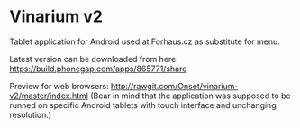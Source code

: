 Vinarium v2
===========

Tablet application for Android used at Forhaus.cz as substitute for menu.

Latest version can be downloaded from here: https://build.phonegap.com/apps/865771/share

Preview for web browsers: http://rawgit.com/Onset/vinarium-v2/master/index.html (Bear in mind that the application was supposed to be runned on specific Android tablets with touch interface and unchanging resolution.)


